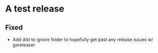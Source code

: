 # A test release
## Fixed
- Add dist to ignore folder to hopefully get past any release issues w/ goreleaser
